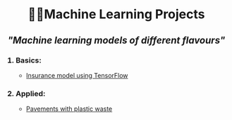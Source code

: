<h1 align="center">🧠🦾Machine Learning Projects</h1>

<h2 align='center'><em>"Machine learning models of different flavours"</em></h2>


<ol>
  <h3><li>Basics:</li></h3>
    <ul>
    <li><a href='https://github.com/cavs1010/insuranceModel'>Insurance model using TensorFlow</a></li>
    </ul>
  <h3><li>Applied:</li></h3>
  <ul>
    <li><a href='https://github.com/cavs1010/asphalt'>Pavements with plastic waste</a></li>
  </u>
</ol>
